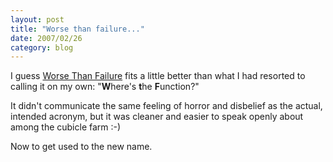 ```yaml
---
layout: post
title: "Worse than failure..."
date: 2007/02/26
category: blog
---
```


I guess [Worse Than Failure](http://worsethanfailure.com/Articles/Announcement_0x3a__Website_0x2e_RenameTo\(_0x201c_Worse_Than_Failure_0x201d_\).aspx) fits a little better than what I had resorted to calling it on my own: "**W**here's **t**he **F**unction?"  

It didn't communicate the same feeling of horror and disbelief as the actual, intended acronym, but it was cleaner and easier to speak openly about among the cubicle farm :-) 

Now to get used to the new name.

